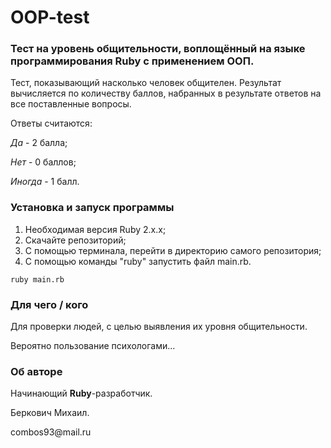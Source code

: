 # OOP-test
### Тест на уровень общительности, воплощённый на языке программирования Ruby с применением ООП.

Тест, показывающий насколько человек общителен. Результат вычисляется по количеству баллов, набранных в результате 
ответов на все поставленные вопросы.
  
<p>Ответы считаются:
<p><i>Да</i> - 2 балла;
<p><i>Нет</i> - 0 баллов;
<p><i>Иногда</i> - 1 балл.

### Установка и запуск программы

1) Необходимая версия Ruby 2.x.x;
2) Скачайте репозиторий;
3) С помощью терминала, перейти в директорию самого репозитория;
4) С помощью команды "ruby" запустить файл main.rb.

```
ruby main.rb
```
  
### Для чего / кого

<p>Для проверки людей, с целью выявления их уровня общительности. 
<p>Вероятно пользование психологами...

### Об авторе

<p>Начинающий <b>Ruby</b>-разработчик.
<p>Беркович Михаил. 
<p>combos93@mail.ru
